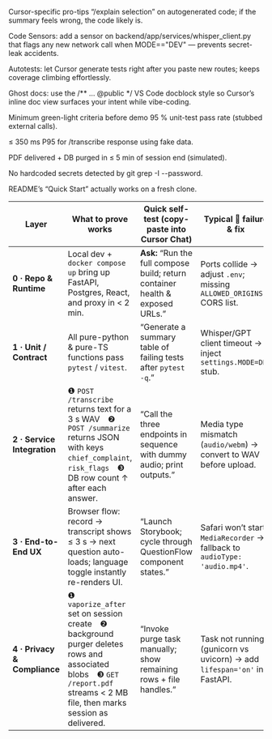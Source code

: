 Cursor-specific pro-tips
“/explain selection” on autogenerated code; if the summary feels wrong, the code likely is.

Code Sensors: add a sensor on backend/app/services/whisper_client.py that flags any new network call when MODE=="DEV" — prevents secret-leak accidents.

Autotests: let Cursor generate tests right after you paste new routes; keeps coverage climbing effortlessly.

Ghost docs: use the /** … @public */ VS Code docblock style so Cursor’s inline doc view surfaces your intent while vibe-coding.

Minimum green-light criteria before demo
95 % unit-test pass rate (stubbed external calls).

≤ 350 ms P95 for /transcribe response using fake data.

PDF delivered + DB purged in ≤ 5 min of session end (simulated).

No hardcoded secrets detected by git grep -I --password.

README’s “Quick Start” actually works on a fresh clone.




| Layer | What to prove works | Quick self-test (copy-paste into Cursor Chat) | Typical 🔴 failure & fix |
|-------|--------------------|----------------------------------------------|--------------------------|
| **0 · Repo & Runtime** | Local dev + `docker compose up` bring up FastAPI, Postgres, React, and proxy in < 2 min. | **Ask:** “Run the full compose build; return container health & exposed URLs.” | Ports collide → adjust `.env`; missing `ALLOWED_ORIGINS` CORS list. |
| **1 · Unit / Contract** | All pure-python & pure-TS functions pass `pytest` / `vitest`. | “Generate a summary table of failing tests after `pytest -q`.” | Whisper/GPT client timeout → inject `settings.MODE=DEV` stub. |
| **2 · Service Integration** | ❶ `POST /transcribe` returns text for a 3 s WAV ❷ `POST /summarize` returns JSON with keys `chief_complaint`, `risk_flags` ❸ DB row count ↑ after each answer. | “Call the three endpoints in sequence with dummy audio; print outputs.” | Media type mismatch (`audio/webm`) → convert to WAV before upload. |
| **3 · End-to-End UX** | Browser flow: record → transcript shows ≤ 3 s → next question auto-loads; language toggle instantly re-renders UI. | “Launch Storybook; cycle through QuestionFlow component states.” | Safari won’t start `MediaRecorder` → fallback to `audioType: 'audio.mp4'`. |
| **4 · Privacy & Compliance** | ❶ `vaporize_after` set on session create ❷ background purger deletes rows and associated blobs ❸ `GET /report.pdf` streams < 2 MB file, then marks session as delivered. | “Invoke purge task manually; show remaining rows + file handles.” | Task not running (gunicorn vs uvicorn) → add `lifespan='on'` in FastAPI. |
